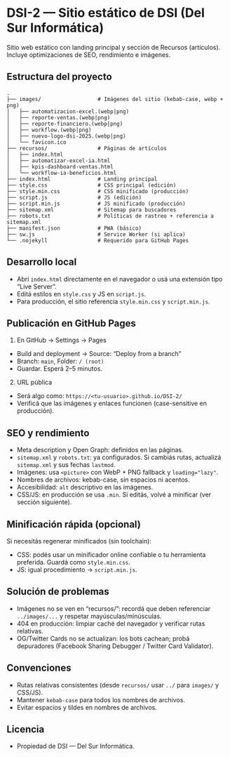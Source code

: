 # DSI-2 — Sitio estático de DSI (Del Sur Informática)

Sitio web estático con landing principal y sección de Recursos (artículos). Incluye optimizaciones de SEO, rendimiento e imágenes.

## Estructura del proyecto

```
.
├── images/                  # Imágenes del sitio (kebab-case, webp + png)
│   ├── automatizacion-excel.(webp|png)
│   ├── reporte-ventas.(webp|png)
│   ├── reporte-financiero.(webp|png)
│   ├── workflow.(webp|png)
│   ├── nuevo-logo-dsi-2025.(webp|png)
│   └── favicon.ico
├── recursos/                # Páginas de artículos
│   ├── index.html
│   ├── automatizar-excel-ia.html
│   ├── kpis-dashboard-ventas.html
│   └── workflow-ia-beneficios.html
├── index.html               # Landing principal
├── style.css                # CSS principal (edición)
├── style.min.css            # CSS minificado (producción)
├── script.js                # JS (edición)
├── script.min.js            # JS minificado (producción)
├── sitemap.xml              # Sitemap para buscadores
├── robots.txt               # Políticas de rastreo + referencia a sitemap.xml
├── manifest.json            # PWA (básico)
├── sw.js                    # Service Worker (si aplica)
└── .nojekyll                # Requerido para GitHub Pages
```

## Desarrollo local
- Abrí `index.html` directamente en el navegador o usá una extensión tipo “Live Server”.
- Editá estilos en `style.css` y JS en `script.js`.
- Para producción, el sitio referencia `style.min.css` y `script.min.js`.

## Publicación en GitHub Pages
1) En GitHub → Settings → Pages
- Build and deployment → Source: “Deploy from a branch”
- Branch: `main`, Folder: `/ (root)`
- Guardar. Esperá 2–5 minutos.

2) URL pública
- Será algo como: `https://<tu-usuario>.github.io/DSI-2/`
- Verificá que las imágenes y enlaces funcionen (case-sensitive en producción).

## SEO y rendimiento
- Meta description y Open Graph: definidos en las páginas.
- `sitemap.xml` y `robots.txt`: ya configurados. Si cambiás rutas, actualizá `sitemap.xml` y sus fechas `lastmod`.
- Imágenes: usa `<picture>` con WebP + PNG fallback y `loading="lazy"`.
- Nombres de archivos: kebab-case, sin espacios ni acentos.
- Accesibilidad: `alt` descriptivo en las imágenes.
- CSS/JS: en producción se usa `.min`. Si editás, volvé a minificar (ver sección siguiente).

## Minificación rápida (opcional)
Si necesitás regenerar minificados (sin toolchain):
- CSS: podés usar un minificador online confiable o tu herramienta preferida. Guardá como `style.min.css`.
- JS: igual procedimiento → `script.min.js`.

## Solución de problemas
- Imágenes no se ven en “recursos/”: recordá que deben referenciar `../images/...` y respetar mayúsculas/minúsculas.
- 404 en producción: limpiar caché del navegador y verificar rutas relativas.
- OG/Twitter Cards no se actualizan: los bots cachean; probá depuradores (Facebook Sharing Debugger / Twitter Card Validator).

## Convenciones
- Rutas relativas consistentes (desde `recursos/` usar `../` para `images/` y CSS/JS).
- Mantener `kebab-case` para todos los nombres de archivos.
- Evitar espacios y tildes en nombres de archivos.

## Licencia
- Propiedad de DSI — Del Sur Informática.

